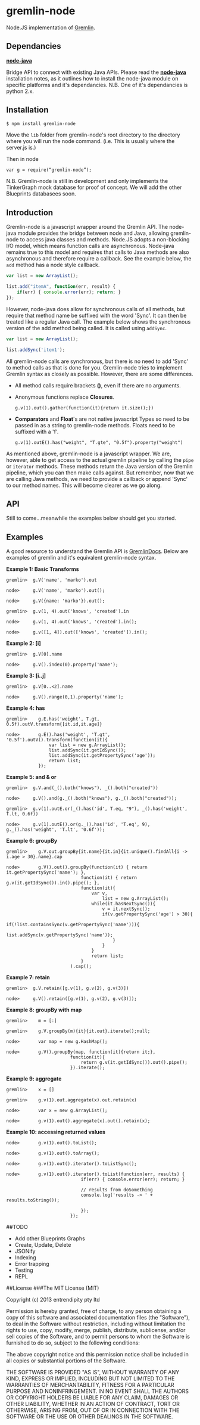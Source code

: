gremlin-node
============

Node.JS implementation of [Gremlin](https://github.com/tinkerpop/gremlin/wiki).

## Dependancies

[__node-java__](https://github.com/nearinfinity/node-java)

Bridge API to connect with existing Java APIs. Please read the [__node-java__](https://github.com/nearinfinity/node-java) installation notes, as it outlines how to install the node-java module on specific platforms and it's dependancies. N.B. One of it's dependancies is python 2.x.

## Installation

```bash
$ npm install gremlin-node
```

Move the ``lib`` folder from gremlin-node's root directory to the directory where you will run the node command. (i.e. This is usually where the server.js is.)

Then in node

```
var g = require(“gremlin-node”);
```

N.B. Gremlin-node is still in development and only implements the TinkerGraph mock database for proof of concept. We will add the other Blueprints databasees soon.

## Introduction

Gremlin-node is a javascript wrapper around the Gremlin API. The node-java module provides the bridge between node and Java, allowing gremlin-node to access java classes and methods. Node.JS adopts a non-blocking I/O model, which means function calls are asynchronous. Node-java remains true to this model and requires that calls to Java methods are also asynchronous and therefore require a callback. See the example below, the ``add`` method has a node style callback.

```javascript
var list = new ArrayList();

list.add("itemA", function(err, result) {
    if(err) { console.error(err); return; }
});

```

However, node-java does allow for synchronous calls of all methods, but require that method name be suffixed with the word 'Sync'. It can then be treated like a regular Java call. The example below shows the synchronous version of the add method being called. It is called using ``addSync``.

```javascript
var list = new ArrayList();

list.addSync('item1');
```

All gremlin-node calls are synchronous, but there is no need to add 'Sync' to method calls as that is done for you. Gremlin-node tries to implement Gremlin syntax as closely as possible. However, there are some differences.

* All method calls require brackets __()__, even if there are no arguments.
* Anonymous functions replace __Closures__.

    ```e.g.
    g.v(1).out().gather(function(it){return it.size();})
    ```
* __Comparators__ and __Float__'s are not native javascript Types so need to be passed in as a string to gremlin-node methods. Floats need to be suffixed with a 'f'.

    ```e.g.
    g.v(1).outE().has("weight", "T.gte", "0.5f").property("weight")
    ```

As mentioned above, gremlin-node is a javascript wrapper. We are, however, able to get access to the actual gremlin pipeline by calling the ``pipe`` or ``iterator`` methods. These methods return the Java version of the Gremlin pipeline, which you can then make calls against. But remember, now that we are calling Java methods, we need to provide a callback or append 'Sync' to our method names. This will become clearer as we go along. 

## API
 Still to come...meanwhile the examples below should get you started.


## Examples

A good resource to understand the Gremlin API is [GremlinDocs](http://gremlindocs.com/). Below are examples of gremlin and it's equivalent gremlin-node syntax.

__Example 1: Basic Transforms__

```
gremlin>  g.V('name', 'marko').out

node>     g.V('name', 'marko').out();

node>     g.V({name: 'marko'}).out();

gremlin>  g.v(1, 4).out('knows', 'created').in

node>     g.v(1, 4).out('knows', 'created').in();

node>     g.v([1, 4]).out(['knows', 'created']).in(); 

```

__Example 2: [i]__

```
gremlin>  g.V[0].name

node>     g.V().index(0).property('name');
```

__Example 3: [i..j]__

```
gremlin>  g.V[0..<2].name

node>     g.V().range(0,1).property('name');
```

__Example 4: has__

```
gremlin>    g.E.has('weight', T.gt, 0.5f).outV.transform{[it.id,it.age]}

node>       g.E().has('weight', 'T.gt', '0.5f').outV().transform(function(it){
                var list = new g.ArrayList();
                list.addSync(it.getIdSync());    
                list.addSync(it.getPropertySync('age'));
                return list;
            });
```

__Example 5: and & or__


```
gremlin>  g.V.and(_().both("knows"), _().both("created"))

node>     g.V().and(g._().both("knows"), g._().both("created"));

gremlin>  g.v(1).outE.or(_().has('id', T.eq, "9"), _().has('weight', T.lt, 0.6f))

node>     g.v(1).outE().or(g._().has('id', 'T.eq', 9), g._().has('weight', 'T.lt', '0.6f')); 

```

__Example 6: groupBy__

```
gremlin>    g.V.out.groupBy{it.name}{it.in}{it.unique().findAll{i -> i.age > 30}.name}.cap

node>       g.V().out().groupBy(function(it) { return it.getPropertySync('name'); },
                            function(it) { return g.v(it.getIdSync()).in().pipe(); },
                            function(it){
                                var v, 
                                    list = new g.ArrayList();
                                while(it.hasNextSync()){
                                    v = it.nextSync();
                                    if(v.getPropertySync('age') > 30){
                                        if(!list.containsSync(v.getPropertySync('name'))){
                                            list.addSync(v.getPropertySync('name'));    
                                        }
                                    }
                                }
                                return list;
                            }
                        ).cap();
```

__Example 7: retain__

```
gremlin>  g.V.retain([g.v(1), g.v(2), g.v(3)])

node>     g.V().retain([g.v(1), g.v(2), g.v(3)]);
```

__Example 8: groupBy with map__
```
gremlin>    m = [:]

gremlin>    g.V.groupBy(m){it}{it.out}.iterate();null;

node>       var map = new g.HashMap();

node>       g.V().groupBy(map, function(it){return it;},
                        function(it){ 
                            return g.v(it.getIdSync()).out().pipe();
                        }).iterate();
```

__Example 9: aggregate__
```
gremlin>    x = []

gremlin>    g.v(1).out.aggregate(x).out.retain(x)

node>       var x = new g.ArrayList();

node>       g.v(1).out().aggregate(x).out().retain(x);

```

__Example 10: accessing returned values__
```
node>       g.v(1).out().toList();

node>       g.v(1).out().toArray();

node>       g.v(1).out().iterator().toListSync();

node>       g.v(1).out().iterator().toList(function(err, results) {
                            if(err) { console.error(err); return; }
                            
                            // results from doSomething
                            console.log('results -> ' + results.toString());

                            });                            
                        });
```

##TODO
* Add other Blueprints Graphs
* Create, Update, Delete
* JSONify
* Indexing
* Error trapping
* Testing
* REPL

##License
###The MIT License (MIT)

Copyright (c) 2013 entrendipity pty ltd

Permission is hereby granted, free of charge, to any person obtaining a copy of this software and associated documentation files (the "Software"), to deal in the Software without restriction, including without limitation the rights to use, copy, modify, merge, publish, distribute, sublicense, and/or sell copies of the Software, and to permit persons to whom the Software is furnished to do so, subject to the following conditions:

The above copyright notice and this permission notice shall be included in all copies or substantial portions of the Software.

THE SOFTWARE IS PROVIDED "AS IS", WITHOUT WARRANTY OF ANY KIND, EXPRESS OR IMPLIED, INCLUDING BUT NOT LIMITED TO THE WARRANTIES OF MERCHANTABILITY, FITNESS FOR A PARTICULAR PURPOSE AND NONINFRINGEMENT. IN NO EVENT SHALL THE AUTHORS OR COPYRIGHT HOLDERS BE LIABLE FOR ANY CLAIM, DAMAGES OR OTHER LIABILITY, WHETHER IN AN ACTION OF CONTRACT, TORT OR OTHERWISE, ARISING FROM, OUT OF OR IN CONNECTION WITH THE SOFTWARE OR THE USE OR OTHER DEALINGS IN THE SOFTWARE.
